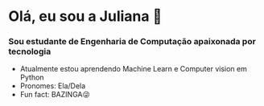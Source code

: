 # Olá, eu sou a Juliana 🤍
### Sou estudante de Engenharia de Computação apaixonada por tecnologia 


- Atualmente estou aprendendo Machine Learn e Computer vision em Python                                
- Pronomes: Ela/Dela
-  Fun fact: BAZINGA😜

